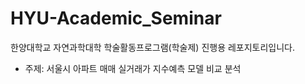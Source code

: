 # HYU-Academic_Seminar
한양대학교 자연과학대학 학술활동프로그램(학술제) 진행용 레포지토리입니다.
* 주제: 서울시 아파트 매매 실거래가 지수예측 모델 비교 분석
